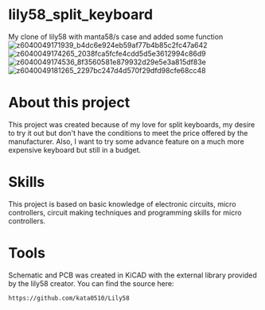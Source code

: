 # lily58_split_keyboard
My clone of lily58 with manta58/s case and added some function
![z6040049171939_b4dc6e924eb59af77b4b85c2fc47a642](https://github.com/user-attachments/assets/770e9f02-c0b3-4ec4-9684-2e499069bf01)
![z6040049174265_2038fca5fcfe4cdd5d5e3612994c86d9](https://github.com/user-attachments/assets/1d1cd4d2-1e6f-4d6f-9090-9ed9f70b50a9)
![z6040049174536_8f3560581e879932d29e5e3a815df83e](https://github.com/user-attachments/assets/3e000af1-6924-499c-b53a-c1ca302451e2)
![z6040049181265_2297bc247d4d570f29dfd98cfe68cc48](https://github.com/user-attachments/assets/3da1da88-df2f-4e9c-b0ec-83b07bab39f3)

# About this project
This project was created because of my love for split keyboards, my desire to try it out but don't have the conditions to meet the price offered by the manufacturer. Also, I want to try some advance feature on a much more expensive keyboard but still in a budget.
# Skills
This project is based on basic knowledge of electronic circuits, micro controllers, circuit making techniques and programming skills for micro controllers.
# Tools
Schematic and PCB was created in KiCAD with the external library provided by the lily58 creator. You can find the source here:
```bash
https://github.com/kata0510/Lily58
```
